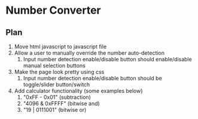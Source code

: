 # Number Converter

## Plan
1. Move html javascript to javascript file
2. Allow a user to manually override the number auto-detection
   1. Input number detection enable/disable button should enable/disable manual selection buttons
3. Make the page look pretty using css
   1. Input number detection enable/disable button should be toggle/slider button/switch
4. Add calculator functionality (some examples below)
    1. "0xFF - 0x01" (subtraction)
    2. "4096 & 0xFFFF" (bitwise and)
    3. "19 | 0111001" (bitwise or)